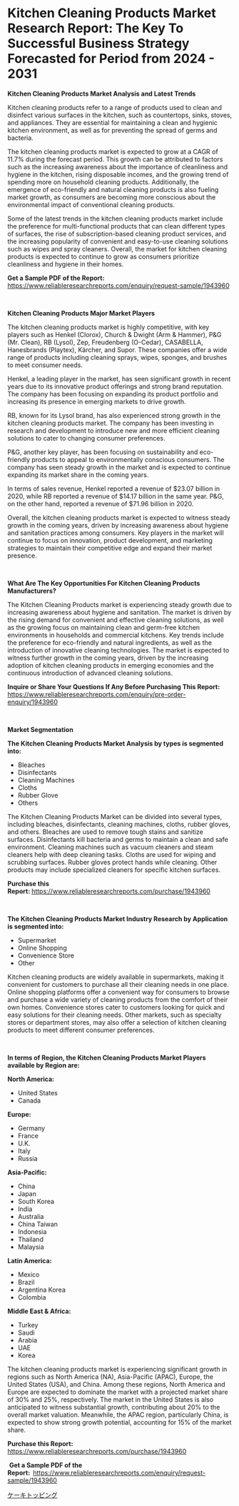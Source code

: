 <p><h1>Kitchen Cleaning Products Market Research Report: The Key To Successful Business Strategy Forecasted for Period from 2024 - 2031</h1></p><p><strong>Kitchen Cleaning Products Market Analysis and Latest Trends</strong></p>
<p><p>Kitchen cleaning products refer to a range of products used to clean and disinfect various surfaces in the kitchen, such as countertops, sinks, stoves, and appliances. They are essential for maintaining a clean and hygienic kitchen environment, as well as for preventing the spread of germs and bacteria.</p><p>The kitchen cleaning products market is expected to grow at a CAGR of 11.7% during the forecast period. This growth can be attributed to factors such as the increasing awareness about the importance of cleanliness and hygiene in the kitchen, rising disposable incomes, and the growing trend of spending more on household cleaning products. Additionally, the emergence of eco-friendly and natural cleaning products is also fueling market growth, as consumers are becoming more conscious about the environmental impact of conventional cleaning products.</p><p>Some of the latest trends in the kitchen cleaning products market include the preference for multi-functional products that can clean different types of surfaces, the rise of subscription-based cleaning product services, and the increasing popularity of convenient and easy-to-use cleaning solutions such as wipes and spray cleaners. Overall, the market for kitchen cleaning products is expected to continue to grow as consumers prioritize cleanliness and hygiene in their homes.</p></p>
<p><strong>Get a Sample PDF of the Report:&nbsp;</strong> <a href="https://www.reliableresearchreports.com/enquiry/request-sample/1943960">https://www.reliableresearchreports.com/enquiry/request-sample/1943960</a></p>
<p>&nbsp;</p>
<p><strong>Kitchen Cleaning Products Major Market Players</strong></p>
<p><p>The kitchen cleaning products market is highly competitive, with key players such as Henkel (Clorox), Church & Dwight (Arm & Hammer), P&G (Mr. Clean), RB (Lysol), Zep, Freudenberg (O-Cedar), CASABELLA, Hanesbrands (Playtex), Kärcher, and Supor. These companies offer a wide range of products including cleaning sprays, wipes, sponges, and brushes to meet consumer needs.</p><p>Henkel, a leading player in the market, has seen significant growth in recent years due to its innovative product offerings and strong brand reputation. The company has been focusing on expanding its product portfolio and increasing its presence in emerging markets to drive growth.</p><p>RB, known for its Lysol brand, has also experienced strong growth in the kitchen cleaning products market. The company has been investing in research and development to introduce new and more efficient cleaning solutions to cater to changing consumer preferences.</p><p>P&G, another key player, has been focusing on sustainability and eco-friendly products to appeal to environmentally conscious consumers. The company has seen steady growth in the market and is expected to continue expanding its market share in the coming years.</p><p>In terms of sales revenue, Henkel reported a revenue of $23.07 billion in 2020, while RB reported a revenue of $14.17 billion in the same year. P&G, on the other hand, reported a revenue of $71.96 billion in 2020.</p><p>Overall, the kitchen cleaning products market is expected to witness steady growth in the coming years, driven by increasing awareness about hygiene and sanitation practices among consumers. Key players in the market will continue to focus on innovation, product development, and marketing strategies to maintain their competitive edge and expand their market presence.</p></p>
<p>&nbsp;</p>
<p><strong>What Are The Key Opportunities For Kitchen Cleaning Products Manufacturers?</strong></p>
<p><p>The Kitchen Cleaning Products market is experiencing steady growth due to increasing awareness about hygiene and sanitation. The market is driven by the rising demand for convenient and effective cleaning solutions, as well as the growing focus on maintaining clean and germ-free kitchen environments in households and commercial kitchens. Key trends include the preference for eco-friendly and natural ingredients, as well as the introduction of innovative cleaning technologies. The market is expected to witness further growth in the coming years, driven by the increasing adoption of kitchen cleaning products in emerging economies and the continuous introduction of advanced cleaning solutions.</p></p>
<p><strong>Inquire or Share Your Questions If Any Before Purchasing This Report:</strong> <a href="https://www.reliableresearchreports.com/enquiry/pre-order-enquiry/1943960">https://www.reliableresearchreports.com/enquiry/pre-order-enquiry/1943960</a></p>
<p>&nbsp;</p>
<p><strong>Market Segmentation</strong></p>
<p><strong>The Kitchen Cleaning Products Market Analysis by types is segmented into:</strong></p>
<p><ul><li>Bleaches</li><li>Disinfectants</li><li>Cleaning Machines</li><li>Cloths</li><li>Rubber Glove</li><li>Others</li></ul></p>
<p><p>The Kitchen Cleaning Products Market can be divided into several types, including bleaches, disinfectants, cleaning machines, cloths, rubber gloves, and others. Bleaches are used to remove tough stains and sanitize surfaces. Disinfectants kill bacteria and germs to maintain a clean and safe environment. Cleaning machines such as vacuum cleaners and steam cleaners help with deep cleaning tasks. Cloths are used for wiping and scrubbing surfaces. Rubber gloves protect hands while cleaning. Other products may include specialized cleaners for specific kitchen surfaces.</p></p>
<p><strong>Purchase this Report:&nbsp;</strong><a href="https://www.reliableresearchreports.com/purchase/1943960">https://www.reliableresearchreports.com/purchase/1943960</a></p>
<p>&nbsp;</p>
<p><strong>The Kitchen Cleaning Products Market Industry Research by Application is segmented into:</strong></p>
<p><ul><li>Supermarket</li><li>Online Shopping</li><li>Convenience Store</li><li>Other</li></ul></p>
<p><p>Kitchen cleaning products are widely available in supermarkets, making it convenient for customers to purchase all their cleaning needs in one place. Online shopping platforms offer a convenient way for consumers to browse and purchase a wide variety of cleaning products from the comfort of their own homes. Convenience stores cater to customers looking for quick and easy solutions for their cleaning needs. Other markets, such as specialty stores or department stores, may also offer a selection of kitchen cleaning products to meet different consumer preferences.</p></p>
<p>&nbsp;</p>
<p><strong>In terms of Region, the Kitchen Cleaning Products Market Players available by Region are:</strong></p>
<p>
    <p> <strong> North America: </strong>
        <ul>
            <li>United States</li>
            <li>Canada</li>
        </ul>
        </p> 
    <p> <strong> Europe: </strong>
        <ul>
            <li>Germany</li>
            <li>France</li>
            <li>U.K.</li>
            <li>Italy</li>
            <li>Russia</li>
        </ul>
        </p> 
    <p> <strong> Asia-Pacific: </strong>
        <ul>
            <li>China</li>
            <li>Japan</li>
            <li>South Korea</li>
            <li>India</li>
            <li>Australia</li>
            <li>China Taiwan</li>
            <li>Indonesia</li>
            <li>Thailand</li>
            <li>Malaysia</li>
        </ul>
        </p> 
    <p> <strong> Latin America: </strong>
        <ul>
            <li>Mexico</li>
            <li>Brazil</li>
            <li>Argentina Korea</li>
            <li>Colombia</li>
        </ul>
        </p> 
    <p> <strong> Middle East & Africa: </strong>
        <ul>
            <li>Turkey</li>
            <li>Saudi</li>
            <li>Arabia</li>
            <li>UAE</li>
            <li>Korea</li>
        </ul>
    </p>
    </p>
<p><p>The kitchen cleaning products market is experiencing significant growth in regions such as North America (NA), Asia-Pacific (APAC), Europe, the United States (USA), and China. Among these regions, North America and Europe are expected to dominate the market with a projected market share of 30% and 25%, respectively. The market in the United States is also anticipated to witness substantial growth, contributing about 20% to the overall market valuation. Meanwhile, the APAC region, particularly China, is expected to show strong growth potential, accounting for 15% of the market share.</p></p>
<p><strong>Purchase this Report: </strong><a href="https://www.reliableresearchreports.com/purchase/1943960">https://www.reliableresearchreports.com/purchase/1943960</a></p>
<p>&nbsp;<strong>Get a Sample PDF of the Report:&nbsp;&nbsp;</strong><a href="https://www.reliableresearchreports.com/enquiry/request-sample/1943960">https://www.reliableresearchreports.com/enquiry/request-sample/1943960</a></p>
<p><strong></strong></p>
<p><p><a href="https://medium.com/@melliestracke2023/%E3%82%B1%E3%83%BC%E3%82%AD%E3%81%AE%E3%83%88%E3%83%83%E3%83%94%E3%83%B3%E3%82%B0%E5%B8%82%E5%A0%B4%E3%81%AE%E6%B4%9E%E5%AF%9F-%E5%B8%82%E5%A0%B4%E3%81%AE%E3%83%88%E3%83%AC%E3%83%B3%E3%83%89-%E6%88%90%E9%95%B7-2024%E5%B9%B4%E3%81%8B%E3%82%892031%E5%B9%B4%E3%81%BE%E3%81%A7%E3%81%AE%E4%BA%88%E6%B8%AC-b8b5f16bb3db">ケーキトッピング</a></p></p>